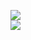 [![](https://img.shields.io/badge/Made%20With-Github%20Spray-lightgrey.svg?style=for-the-badge&logo=github)](https://github.com/Annihil/github-spray#1865)  
[![](https://i.imgur.com/2DrTn0Z.gif)](https://github.com/Annihil/github-spray)